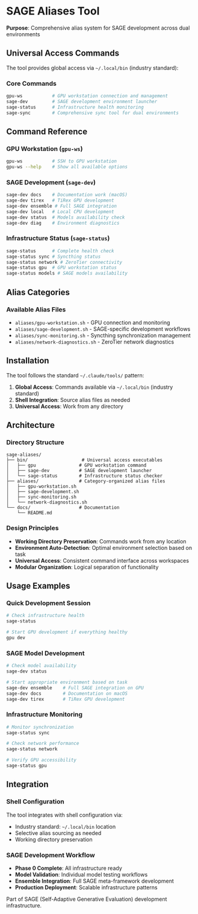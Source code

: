 # SAGE Aliases Tool

**Purpose**: Comprehensive alias system for SAGE development across dual environments

## Universal Access Commands

The tool provides global access via `~/.local/bin` (industry standard):

### Core Commands

```bash
gpu-ws           # GPU workstation connection and management
sage-dev         # SAGE development environment launcher
sage-status      # Infrastructure health monitoring
sage-sync        # Comprehensive sync tool for dual environments
```

## Command Reference

### GPU Workstation (`gpu-ws`)

```bash
gpu-ws           # SSH to GPU workstation
gpu-ws --help    # Show all available options
```

### SAGE Development (`sage-dev`)

```bash
sage-dev docs    # Documentation work (macOS)
sage-dev tirex   # TiRex GPU development
sage-dev ensemble # Full SAGE integration
sage-dev local   # Local CPU development
sage-dev status  # Models availability check
sage-dev diag    # Environment diagnostics
```

### Infrastructure Status (`sage-status`)

```bash
sage-status      # Complete health check
sage-status sync # Syncthing status
sage-status network # ZeroTier connectivity
sage-status gpu  # GPU workstation status
sage-status models # SAGE models availability
```

## Alias Categories

### Available Alias Files

- `aliases/gpu-workstation.sh` - GPU connection and monitoring
- `aliases/sage-development.sh` - SAGE-specific development workflows
- `aliases/sync-monitoring.sh` - Syncthing synchronization management
- `aliases/network-diagnostics.sh` - ZeroTier network diagnostics

## Installation

The tool follows the standard `~/.claude/tools/` pattern:

1. **Global Access**: Commands available via `~/.local/bin` (industry standard)
2. **Shell Integration**: Source alias files as needed
3. **Universal Access**: Work from any directory

## Architecture

### Directory Structure

```
sage-aliases/
├── bin/                    # Universal access executables
│   ├── gpu                # GPU workstation command
│   ├── sage-dev           # SAGE development launcher
│   └── sage-status        # Infrastructure status checker
├── aliases/               # Category-organized alias files
│   ├── gpu-workstation.sh
│   ├── sage-development.sh
│   ├── sync-monitoring.sh
│   └── network-diagnostics.sh
└── docs/                  # Documentation
    └── README.md
```

### Design Principles

- **Working Directory Preservation**: Commands work from any location
- **Environment Auto-Detection**: Optimal environment selection based on task
- **Universal Access**: Consistent command interface across workspaces
- **Modular Organization**: Logical separation of functionality

## Usage Examples

### Quick Development Session

```bash
# Check infrastructure health
sage-status

# Start GPU development if everything healthy
gpu dev
```

### SAGE Model Development

```bash
# Check model availability
sage-dev status

# Start appropriate environment based on task
sage-dev ensemble    # Full SAGE integration on GPU
sage-dev docs        # Documentation on macOS
sage-dev tirex       # TiRex GPU development
```

### Infrastructure Monitoring

```bash
# Monitor synchronization
sage-status sync

# Check network performance
sage-status network

# Verify GPU accessibility
sage-status gpu
```

## Integration

### Shell Configuration

The tool integrates with shell configuration via:

- Industry standard: `~/.local/bin` location
- Selective alias sourcing as needed
- Working directory preservation

### SAGE Development Workflow

- **Phase 0 Complete**: All infrastructure ready
- **Model Validation**: Individual model testing workflows
- **Ensemble Integration**: Full SAGE meta-framework development
- **Production Deployment**: Scalable infrastructure patterns

Part of SAGE (Self-Adaptive Generative Evaluation) development infrastructure.
